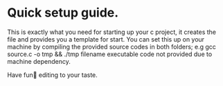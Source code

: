 # Quick setup guide.

This is exactly what you need for starting up your c project, it creates the file and provides you a template for start.
You can set this up on your machine by compiling the provided source codes in both folders; e.g gcc source.c -o tmp && ./tmp filename
executable code not provided due to machine dependency.

Have fun🤗 editing to your taste.
